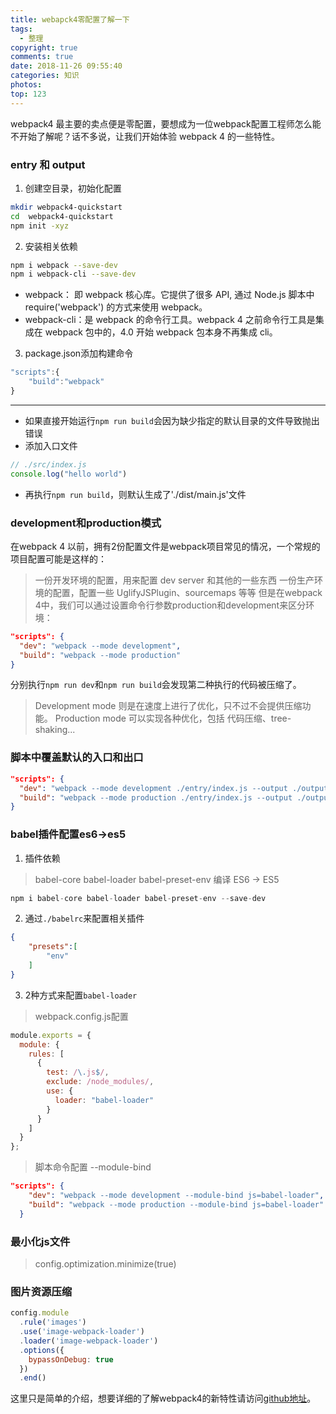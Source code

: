 ```yaml
---
title: webapck4零配置了解一下
tags:
  - 整理
copyright: true
comments: true
date: 2018-11-26 09:55:40
categories: 知识
photos:
top: 123
---
```


webpack4 最主要的卖点便是零配置，要想成为一位webpack配置工程师怎么能不开始了解呢？话不多说，让我们开始体验 webpack 4 的一些特性。

### entry 和 output
1. 创建空目录，初始化配置
```bash
mkdir webpack4-quickstart
cd  webpack4-quickstart
npm init -xyz
```

2. 安装相关依赖
```bash
npm i webpack --save-dev
npm i webpack-cli --save-dev
```

- webpack： 即 webpack 核心库。它提供了很多 API, 通过 Node.js 脚本中 require('webpack') 的方式来使用 webpack。
- webpack-cli：是 webpack 的命令行工具。webpack 4 之前命令行工具是集成在 webpack 包中的，4.0 开始 webpack 包本身不再集成 cli。

3. package.json添加构建命令
```javascript
"scripts":{
    "build":"webpack"
}
```
---
<!-- more -->

- 如果直接开始运行`npm run build`会因为缺少指定的默认目录的文件导致抛出错误
- 添加入口文件 
```javascript
// ./src/index.js
console.log("hello world")
```
- 再执行`npm run build`，则默认生成了'./dist/main.js'文件

### development和production模式
在webpack 4 以前，拥有2份配置文件是webpack项目常见的情况，一个常规的项目配置可能是这样的：

> 一份开发环境的配置，用来配置 dev server 和其他的一些东西
> 一份生产环境的配置，配置一些 UglifyJSPlugin、sourcemaps 等等
但是在webpack 4中，我们可以通过设置命令行参数production和development来区分环境：

```json
"scripts": {
  "dev": "webpack --mode development",
  "build": "webpack --mode production"
}
```

分别执行`npm run dev`和`npm run build`会发现第二种执行的代码被压缩了。

> Development mode 则是在速度上进行了优化，只不过不会提供压缩功能。
> Production mode 可以实现各种优化，包括 代码压缩、tree-shaking...

### 脚本中覆盖默认的入口和出口
```json
"scripts": {
  "dev": "webpack --mode development ./entry/index.js --output ./output/main.js",
  "build": "webpack --mode production ./entry/index.js --output ./output/main.js"
}
```

### babel插件配置es6->es5

1. 插件依赖
> babel-core
> babel-loader
> babel-preset-env 编译 ES6 -> ES5 
```javascript
npm i babel-core babel-loader babel-preset-env --save-dev
```

2. 通过`./babelrc`来配置相关插件
```json
{
    "presets":[
        "env"
    ]
}
```

3. 2种方式来配置`babel-loader`
> webpack.config.js配置
```javascript
module.exports = {
  module: {
    rules: [
      {
        test: /\.js$/,
        exclude: /node_modules/,
        use: {
          loader: "babel-loader"
        }
      }
    ]
  }
};
```
> 脚本命令配置 --module-bind
```json
"scripts": {
    "dev": "webpack --mode development --module-bind js=babel-loader",
    "build": "webpack --mode production --module-bind js=babel-loader"
  }
```

### 最小化js文件
> config.optimization.minimize(true)

### 图片资源压缩
```js
config.module
  .rule('images')
  .use('image-webpack-loader')
  .loader('image-webpack-loader')
  .options({
    bypassOnDebug: true
  })
  .end()
```

这里只是简单的介绍，想要详细的了解webpack4的新特性请访问[github地址](https://github.com/cosyer/webpack4)。
